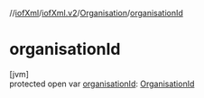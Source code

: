 //[iofXml](../../../index.md)/[iofXml.v2](../index.md)/[Organisation](index.md)/[organisationId](organisation-id.md)

# organisationId

[jvm]\
protected open var [organisationId](organisation-id.md): [OrganisationId](../-organisation-id/index.md)
